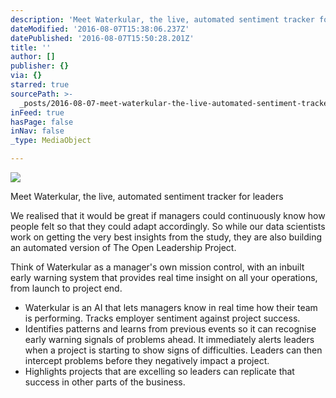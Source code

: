 ```yaml
---
description: 'Meet Waterkular, the live, automated sentiment tracker for leaders'
dateModified: '2016-08-07T15:38:06.237Z'
datePublished: '2016-08-07T15:50:28.201Z'
title: ''
author: []
publisher: {}
via: {}
starred: true
sourcePath: >-
  _posts/2016-08-07-meet-waterkular-the-live-automated-sentiment-tracker-for-l.md
inFeed: true
hasPage: false
inNav: false
_type: MediaObject

---
```

![](https://the-grid-user-content.s3-us-west-2.amazonaws.com/2ccd915a-4a10-43a5-9714-fe634cfb6c66.jpg)

Meet Waterkular, the live, automated sentiment tracker for leaders

We realised that it would be great if managers could continuously know how people felt so that they could adapt accordingly. So while our data scientists work on getting the very best insights from the study, they are also building an automated version of The Open Leadership Project.

Think of Waterkular as a manager's own mission control, with an inbuilt early warning system that provides real time insight on all your operations, from launch to project end.

* Waterkular is an AI that lets managers know in real time how their team is performing. Tracks employer sentiment against project success. 
* Identifies patterns and learns from previous events so it can recognise early warning signals of problems ahead. It immediately alerts leaders when a project is starting to show signs of difficulties. Leaders can then intercept problems before they negatively impact a project.
* Highlights projects that are excelling so leaders can replicate that success in other parts of the business.